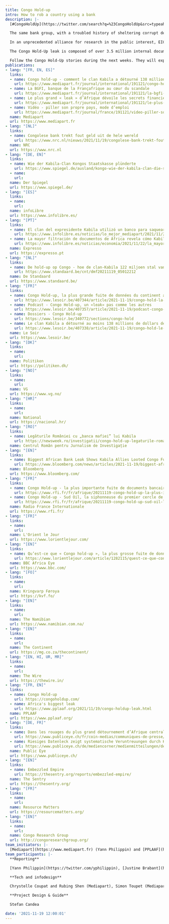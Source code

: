 ```yaml
---
title: Congo Hold-up
intro: How to rob a country using a bank
description: |-
  [#CongoHoldUp](https://twitter.com/search?q=%23CongoHoldUp&src=typeahead_click&f=top), the largest leak from the African continent to date, reveals how the commercial bank BGFIBank has been used to plunder the Democratic Republic of Congo's public funds and natural resources, largely for the enrichment of former President Joseph Kabila's inner circle.

  The same bank group, with a troubled history of sheltering corrupt deals involving African autocrats and European companies, served as a hub for those seeking to unduly influence the then-president, including Chinese state-owned companies involved in massive mining ventures in the DRC. BGFIBank gave shady networks of businessmen, politicians, alleged Hezbollah financiers and others, access to the international banking system.

  In an unprecedented alliance for research in the public interest, EIC and its media partners have teamed up with a group of non-profit research organisations led by PPLAAF (all listed below). They researched together the Congo Hold-Up documents for six months. Then media and NGOs performed fact-checking, confrontation and wrote their reports independently.

  The Congo Hold-Up leak is composed of over 3.5 million internal documents from the BGFIBank, including bank statements, emails, contracts, bills and corporate records. The documents also include details of millions of banking transactions.

  Follow the Congo Hold-Up stories during the next weeks. They will expose in great detail the tricks used by the BGFIBank and its clients to cover up endemic corruption and embezzlement of public money in the DRC, and how international banks failed to prevent such dubious money flows.
publications:
- lang: "[FR, EN, ES]"
  links:
  - name: Congo hold-up - comment le clan Kabila a détourné 138 millions de dollars
    url: https://www.mediapart.fr/journal/international/191121/congo-hold-comment-le-clan-kabila-detourne-138-millions-de-dollars
  - name: La BGFI, banque de la Françafrique au cœur du scandale
    url: https://www.mediapart.fr/journal/international/191121/la-bgfi-banque-de-la-francafrique-au-coeur-du-scandale
  - name: Le plus grand « leak » d’Afrique dévoile les secrets financiers du Congo
    url: https://www.mediapart.fr/journal/international/191121/le-plus-grand-leak-d-afrique-devoile-les-secrets-financiers-du-congo
  - name: Vidéo - piller son propre pays, mode d’emploi
    url: https://www.mediapart.fr/journal/france/191121/video-piller-son-propre-pays-mode-d-emploi
  name: Mediapart
  url: https://www.mediapart.fr
- lang: "[NL]"
  links:
  - name: Congolese bank trekt fout geld uit de hele wereld
    url: https://www.nrc.nl/nieuws/2021/11/19/congolese-bank-trekt-fout-geld-uit-de-hele-wereld-a4066011
  name: NRC
  url: https://www.nrc.nl
- lang: "[DE, EN]"
  links:
  - name: Wie der Kabila-Clan Kongos Staatskasse plünderte
    url: https://www.spiegel.de/ausland/kongo-wie-der-kabila-clan-die-staatskasse-pluenderte-eine-bank-eine-briefkastenfirma-und-ein-ueberfall-a-6e71d52a-6faa-47a8-877b-a563653d0207?context=issue
  - name:
    url: 
  name: Der Spiegel
  url: https://www.spiegel.de/
- lang: "[ES]"
  links:
  - name:
    url:
  name: infoLibre
  url: https://www.infolibre.es/
- lang: "[PT]"
  links:
  - name: El clan del expresidente Kabila utilizó un banco para saquear las arcas del Estado en uno de los países más pobres del mundo
    url: https://www.infolibre.es/noticias/lo_mejor_mediapart/2021/11/20/el_clan_del_expresidente_kabila_utilizo_banco_bgfi_para_saquear_140_millones_dolares_fondos_publicos_uno_los_paises_mas_pobres_del_mundo_126902_1044.html
  - name: La mayor filtración de documentos de África revela cómo Kabila y el BGFI encubrieron la corrupción endémica en Congo
    url: https://www.infolibre.es/noticias/economia/2021/11/22/la_mayor_filtracion_documentos_financieros_africa_126890_1011.html
  name: Expresso
  url: https://expresso.pt
- lang: "[NL]"
  links:
  - name: De hold-up op Congo - hoe de clan-Kabila 122 miljoen stal van de staat
    url: https://www.standaard.be/cnt/dmf20211119_05012212
  name: De Standaard
  url: https://www.standaard.be/
- lang: "[FR]"
  links:
  - name: Congo Hold-up, la plus grande fuite de données du continent africain
    url: https://www.lesoir.be/407344/article/2021-11-19/congo-hold-la-plus-grande-fuite-de-donnees-du-continent-africain
  - name: Podcast - Congo Hold-up, un «leak» pas comme les autres
    url: https://www.lesoir.be/407357/article/2021-11-19/podcast-congo-hold-un-leak-pas-comme-les-autres
  - name: Dossiers - Congo Hold-up
    url: https://www.lesoir.be/340772/sections/congo-hold
  - name: Le clan Kabila a détourné au moins 138 millions de dollars de fonds publics
    url: https://www.lesoir.be/407338/article/2021-11-19/congo-hold-le-clan-kabila-detourne-au-moins-138-millions-de-dollars-de-fonds
  name: Le Soir
  url: https://www.lesoir.be/
- lang: "[DK]"
  links:
  - name:
    url:
  name: Politiken
  url: https://politiken.dk/
- lang: "[NO]"
  links:
  - name:
    url:
  name: VG
  url: https://www.vg.no/
- lang: "[HR]"
  links:
  - name:
    url:
  name: National
  url: https://nacional.hr/
- lang: "[RO]"
  links:
  - name: Legăturile României cu „banca mafiei” lui Kabila 
    url: https://newsweek.ro/investigatii/congo-hold-up-legaturile-romaniei-cu-banca-mafiei-lui-kabila
  name: Centrul Român pentru Jurnalism de Investigație
- lang: "[EN]"
  links:
  - name: Biggest African Bank Leak Shows Kabila Allies Looted Congo Funds
    url: https://www.bloomberg.com/news/articles/2021-11-19/biggest-african-bank-leak-shows-ex-congo-president-s-allies-looted-state?sref=QcYdzgGl
  name: Bloomberg
  url: https://www.bloomberg.com/
- lang: "[FR]"
  links:
  - name: Congo Hold-up - la plus importante fuite de documents bancaires d’Afrique
    url: https://www.rfi.fr/fr/afrique/20211119-congo-hold-up-la-plus-importante-fuite-de-documents-bancaires-d-afrique
  - name: Congo Hold-up - Sud Oil, la siphonneuse du premier cercle de Joseph Kabila
    url: https://www.rfi.fr/fr/afrique/20211119-congo-hold-up-sud-oil-la-siphonneuse-du-premier-cercle-de-joseph-kabila
  name: Radio France Internationale
  url: https://www.rfi.fr/
- lang: "[FR]"
  links:
  - name:
    url: 
  name: L'Orient le Jour
  url: https://www.lorientlejour.com/
- lang: "[EN]"
  links:
  - name: Qu’est-ce que « Congo hold-up », la plus grosse fuite de données financières d’Afrique ?
    url: https://www.lorientlejour.com/article/1282115/quest-ce-que-congo-hold-up-la-plus-grosse-fuite-de-donnees-financieres-dafrique-.html
  name: BBC Africa Eye
  url: https://www.bbc.com/
- lang: "[FO]"
  links:
  - name:
    url:
  name: Kringvarp Føroya
  url: https://kvf.fo/
- lang: "[EN]"
  links:
  - name:
    url:
  name: The Namibian
  url: https://www.namibian.com.na/
- lang: "[EN]"
  links:
  - name:
    url:
  name: The Continent
  url: https://mg.co.za/thecontinent/
- lang: "[EN, HI, UR, MR]"
  links:
  - name:
    url:
  name: The Wire
  url: https://thewire.in/
- lang: "[FR, EN]"
  links:
  - name: Congo Hold-up
    url: https://congoholdup.com/
  - name: Africa's biggest leak 
    url: https://www.pplaaf.org/2021/11/19/congo-holdup-leak.html
  name: PPLAAF
  url: https://www.pplaaf.org/
- lang: "[DE, FR]"
  links:
  - name: Dans les rouages du plus grand détournement d’Afrique centrale
    url: https://www.publiceye.ch/fr/coin-medias/communiques-de-presse/detail/congo-hold-up-dans-les-rouages-du-plus-grand-detournement-dafrique-centrale
  - name: Riesiges Datenleck zeigt systematische Veruntreuungen durch Kabila-Clan
    url: https://www.publiceye.ch/de/mediencorner/medienmitteilungen/detail/ueberfall-auf-den-kongo-riesiges-datenleck-zeigt-systematische-veruntreuungen-durch-kabila-clan
  name: Public Eye
  url: https://www.publiceye.ch/
- lang: "[EN]"
  links:
  - name: Embezzled Empire
    url: https://thesentry.org/reports/embezzled-empire/
  name: The Sentry
  url: https://thesentry.org/
- lang: "[FR]"
  links:
  - name: 
    url: 
  name: Resource Matters
  url: https://resourcematters.org/
- lang: "[EN]"
  links:
  - name:
    url:
  name: Congo Research Group
  url: http://congoresearchgroup.org/
team_initiators: |-
  [Mediapart](https://www.mediapart.fr) (Yann Philippin) and [PPLAAF](https://www.pplaaf.org/) (Henri Thulliez)
team_participants: |-
  **Reporting**

  [Yann Philippin](https://twitter.com/yphilippin), [Justine Brabant](https://twitter.com/justinebrabant), [Karine Pfenniger](https://twitter.com/KarinePfenniger) and [Sebastien Bourdon] (https://twitter.com/seb_bourdon) (Mediapart), [Roeland Termote](https://twitter.com/RoelandTermote), [Kasper Goethals](https://twitter.com/KasperGoethals) and [Nikolas Vanhecke](https://twitter.com/nikolasvh) (De Standaard), Daniel Balint-Kurti, [Gabriel Bourdon-Fattal](https://twitter.com/BourdonFattal), [Henri Thulliez](https://twitter.com/HenriThulliez) and [Julia Ntumba] (PPLAAF), [Nada Maucourant Atallah](https://twitter.com/MaucourantNada) (L'Orient-Le Jour), Barbara Holm, [Jan Lamhauge](https://twitter.com/JanLamhauge) and [Uni Holm Johannesen] (KvF), [Michael J. Kavanagh](https://twitter.com/mjkcongo) and [William Clowes](https://twitter.com/WTBClowes) (Bloomberg), [Louis Colart](https://twitter.com/LouisColart) and [Alain Lallemand] (Le Soir), [John Dell’Osso](https://twitter.com/j_dellosso), [Douglas Gillison](https://twitter.com/douglasgillison) and [Michelle Kendler-Kretsch](https://twitter.com/MichelleKretsch) (The Sentry), [Agathe Duparc](https://twitter.com/AgatheDuparc), [Adrià Budry Carbó](https://twitter.com/AdriaBudry) and [Camille Chappuis] (Public Eye), [Carola Houtekamer](https://twitter.com/nextcarola) and [Jeroen Wester](https://twitter.com/jeroen_wester) (NRC Handelsblad), [Sonia Rolley](https://twitter.com/soniarolley) (RFI), [Jimmy KANDE](https://twitter.com/kandejimmy) and [Jolino Malukisa] (CRG), [Joe Casey](https://twitter.com/joe1casey), Ned Davies, Ronan Kemp, Nicole Gilmer (BBC), [Malte Born](https://twitter.com/malteborn), [Christoph Winterbach](https://twitter.com/derwinterbach), [Rafael Buschmann](https://twitter.com/Rafanelli), [Nicola Naber], [Maximilian Popp](https://twitter.com/Maximilian_Popp), [Aleksandar Sarovic](https://twitter.com/alexsarovic) (Der Spiegel), [Carl Emil Arnfred](https://twitter.com/CarlEmilArnfred) (Politiken), [Catalin Prisacariu](https://twitter.com/prisacariu_c) (CRJI), Elisabeth Caesens and Jean Claude Mputu (Resource Matters)

  **Tech and infodesign**

  Chrystelle Coupat and Rubing Shen (Mediapart), Simon Toupet (Mediapart), Gabriel Vijiala (EIC)

  **Project Design & Guide**

  Stefan Candea

date: '2021-11-19 12:00:01'
---
```

